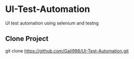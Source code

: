 # UI-Test-Automation

UI test automation using selenium and testng

## Clone Project
git clone https://github.com/Gali998/UI-Test-Automation.git

